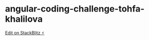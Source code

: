 # angular-coding-challenge-tohfa-khalilova

[Edit on StackBlitz ⚡️](https://stackblitz.com/edit/angular-coding-challenge-tfhqif)